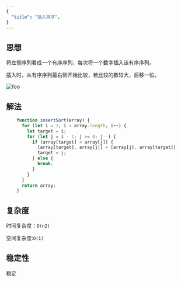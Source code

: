 ```yaml
---
{
  "title": "插入排序",
}
---
```


## 思想

将左侧序列看成一个有序序列，每次将一个数字插入该有序序列。

插入时，从有序序列最右侧开始比较，若比较的数较大，后移一位。


<img src="/插入排序.gif" alt="foo">


## 解法

```js
    function insertSort(array) {
      for (let i = 1; i < array.length; i++) {
        let target = i;
        for (let j = i - 1; j >= 0; j--) {
          if (array[target] < array[j]) {
            [array[target], array[j]] = [array[j], array[target]]
            target = j;
          } else {
            break;
          }
        }
      }
      return array;
    }
```

## 复杂度

时间复杂度：`O(n2)`

空间复杂度:`O(1)`

## 稳定性

稳定